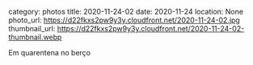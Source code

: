 category: photos 
title: 2020-11-24-02
date: 2020-11-24
location: None
photo_url: https://d22fkxs2pw9y3y.cloudfront.net/2020-11-24-02.jpg
thumbnail_url: https://d22fkxs2pw9y3y.cloudfront.net/2020-11-24-02-thumbnail.webp

Em quarentena no berço 